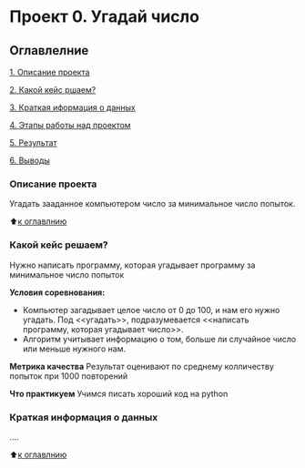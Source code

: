 # Проект 0. Угадай число

## Оглавлелние
[1. Описание проекта](https://github.com/Axewyl/my_home_case/blob/main/Data%20Science/Project_0/README.md#Описание-проекта)

[2. Какой кейс ршаем?](https://github.com/Axewyl/my_home_case/blob/main/Data%20Science/Project_0/README.md#Какой-кейс-ршаем?)

[3. Краткая иформация о данных](https://github.com/Axewyl/my_home_case/tree/main/Data%20Science/Project_0#%D0%BA%D1%80%D0%B0%D1%82%D0%BA%D0%B0%D1%8F-%D0%B8%D0%BD%D1%84%D0%BE%D1%80%D0%BC%D0%B0%D1%86%D0%B8%D1%8F-%D0%BE-%D0%B4%D0%B0%D0%BD%D0%BD%D1%8B%D1%85)

[4. Этапы работы над проектом]()

[5. Результат]()

[6. Выводы]()

### Описание проекта
Угадать зааданное компьютером число за минимальное число попыток.

:arrow_up:[к оглавлнию](https://)

### Какой кейс решаем?
Нужно написать программу, которая угадывает программу за минимальное число попыток

**Условия соревнования:**
- Компьютер загадывает целое число от 0 до 100, и нам его нужно угадать. Под <<угадать>>, подразумевается <<написать программу, которая угадывает число>>.
- Алгоритм учитывает информацию о том, больше ли случайное число или меньше нужного нам.

**Метрика качества**
Результат оценивают по среднему колличеству попыток при 1000 повторений

**Что практикуем**
Учимся писать хороший код на python

### Краткая информация о данных
....

:arrow_up:[к оглавлнию](https://)